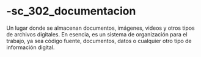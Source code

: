# -sc_302_documentacion
Un lugar donde se almacenan documentos, imágenes, videos y otros tipos de archivos digitales. En esencia, es un sistema de organización para el trabajo, ya sea código fuente, documentos, datos o cualquier otro tipo de información digital. 
